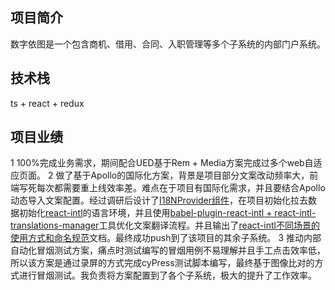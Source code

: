 ## 项目简介
数字依图是一个包含商机、借用、合同、入职管理等多个子系统的内部门户系统。

## 技术栈
ts + react + redux

## 项目业绩

1 100%完成业务需求，期间配合UED基于Rem + Media方案完成过多个web自适应页面。
2 做了基于Apollo的国际化方案，背景是项目部分文案改动频率大，前端写死每次都需要重上线效率差。难点在于项目有国际化需求，并且要结合Apollo动态导入文案配置。经过调研后设计了[I18NProvider组件]()，在项目初始化拉去数据初始化[react-intl]()的语言环境，并且使用[babel-plugin-react-intl + react-intl-translations-manager]()工具优化文案翻译流程。并且输出了[react-intl不同场景的使用方式和命名规范]()文档。最终成功push到了该项目的其余子系统。
3 推动内部自动化冒烟测试方案，痛点时测试编写的冒烟用例不易理解并且手工点击效率低，所以该方案是通过录屏的方式完成cyPress测试脚本编写，最终基于图像比对的方式进行冒烟测试。我负责将方案配置到了各个子系统，极大的提升了工作效率。